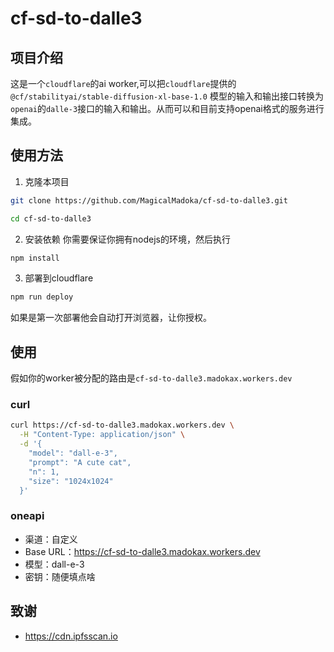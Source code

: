 # cf-sd-to-dalle3

## 项目介绍

这是一个`cloudflare`的ai worker,可以把`cloudflare`提供的`@cf/stabilityai/stable-diffusion-xl-base-1.0`
模型的输入和输出接口转换为`openai`的`dalle-3`接口的输入和输出。从而可以和目前支持openai格式的服务进行集成。

## 使用方法

1. 克隆本项目

```bash
git clone https://github.com/MagicalMadoka/cf-sd-to-dalle3.git

cd cf-sd-to-dalle3
```

2. 安装依赖
	 你需要保证你拥有nodejs的环境，然后执行

```bash
npm install
```

3. 部署到cloudflare

```bash
npm run deploy
```

如果是第一次部署他会自动打开浏览器，让你授权。

## 使用

假如你的worker被分配的路由是`cf-sd-to-dalle3.madokax.workers.dev`

### curl

```bash
curl https://cf-sd-to-dalle3.madokax.workers.dev \
  -H "Content-Type: application/json" \
  -d '{
    "model": "dall-e-3",
    "prompt": "A cute cat",
    "n": 1,
    "size": "1024x1024"
  }'
```

### oneapi

- 渠道：自定义
- Base URL：https://cf-sd-to-dalle3.madokax.workers.dev
- 模型：dall-e-3
- 密钥：随便填点啥

## 致谢

- https://cdn.ipfsscan.io

